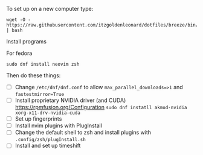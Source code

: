 To set up on a new computer type:
```
wget -O - https://raw.githubusercontent.com/itzgoldenleonard/dotfiles/breeze/bin/scripts/new_system.bash | bash
```

Install programs

For fedora

```
sudo dnf install neovim zsh
```


Then do these things:
- [ ] Change `/etc/dnf/dnf.conf` to allow `max_parallel_downloads=>1` and `fastestmirror=True`
- [ ] Install proprietary NVIDIA driver (and CUDA) <https://rpmfusion.org/Configuration> `sudo dnf instatll akmod-nvidia xorg-x11-drv-nvidia-cuda`
- [ ] Set up fingerprints
- [ ] Install nvim plugins with PlugInstall
- [ ] Change the default shell to zsh and install plugins with `.config/zsh/plugInstall.sh`
- [ ] Install and set up timeshift

